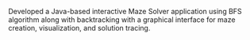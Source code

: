 Developed a Java-based interactive Maze Solver application using BFS algorithm along with backtracking with a graphical interface for maze creation, visualization, and solution tracing.
